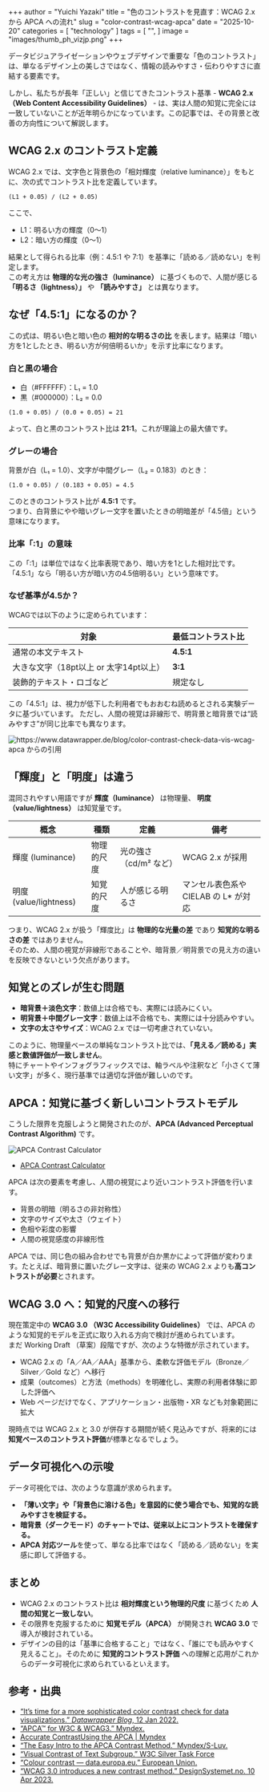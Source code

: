 +++
author = "Yuichi Yazaki"
title = "色のコントラストを見直す：WCAG 2.x から APCA への流れ"
slug = "color-contrast-wcag-apca"
date = "2025-10-20"
categories = [
    "technology"
]
tags = [
    "",
]
image = "images/thumb_ph_vizjp.png"
+++

データビジュアライゼーションやウェブデザインで重要な「色のコントラスト」は、単なるデザイン上の美しさではなく、情報の読みやすさ・伝わりやすさに直結する要素です。

しかし、私たちが長年「正しい」と信じてきたコントラスト基準 - **WCAG 2.x （Web Content Accessibility Guidelines）** - は、実は人間の知覚に完全には一致していないことが近年明らかになっています。この記事では、その背景と改善の方向性について解説します。

<!--more-->

## WCAG 2.x のコントラスト定義

WCAG 2.x では、文字色と背景色の「相対輝度（relative luminance）」をもとに、次の式でコントラスト比を定義しています。

```
(L1 + 0.05) / (L2 + 0.05)
```

ここで、  

- L1：明るい方の輝度（0〜1）  
- L2：暗い方の輝度（0〜1）

結果として得られる比率（例：4.5:1 や 7:1）を基準に「読める／読めない」を判定します。  
この考え方は **物理的な光の強さ（luminance）** に基づくもので、人間が感じる **「明るさ（lightness）」** や **「読みやすさ」** とは異なります。


## なぜ「4.5:1」になるのか？

この式は、明るい色と暗い色の **相対的な明るさの比** を表します。結果は「暗い方を1としたとき、明るい方が何倍明るいか」を示す比率になります。

### 白と黒の場合

- 白（#FFFFFF）：L₁ = 1.0  
- 黒（#000000）：L₂ = 0.0  

```
(1.0 + 0.05) / (0.0 + 0.05) = 21
```

よって、白と黒のコントラスト比は **21:1**。これが理論上の最大値です。

### グレーの場合

背景が白（L₁ = 1.0）、文字が中間グレー（L₂ = 0.183）のとき：

```
(1.0 + 0.05) / (0.183 + 0.05) = 4.5
```

このときのコントラスト比が **4.5:1** です。  
つまり、白背景にやや暗いグレー文字を置いたときの明暗差が「4.5倍」という意味になります。

### 比率「:1」の意味

この「:1」は単位ではなく比率表現であり、暗い方を1とした相対比です。「4.5:1」なら「明るい方が暗い方の4.5倍明るい」という意味です。

### なぜ基準が4.5か？

WCAGでは以下のように定められています：

| 対象 | 最低コントラスト比 |
|------|----------------|
| 通常の本文テキスト | **4.5:1** |
| 大きな文字（18pt以上 or 太字14pt以上） | **3:1** |
| 装飾的テキスト・ロゴなど | 規定なし |

この「4.5:1」は、視力が低下した利用者でもおおむね読めるとされる実験データに基づいています。
ただし、人間の視覚は非線形で、明背景と暗背景では“読みやすさ”が同じ比率でも異なります。

![https://www.datawrapper.de/blog/color-contrast-check-data-vis-wcag-apca からの引用](images/Artboard-448-copy-3.png)


## 「輝度」と「明度」は違う

混同されやすい用語ですが **輝度（luminance）** は物理量、 **明度（value/lightness）** は知覚量です。

| 概念 | 種類 | 定義 | 備考 |
|------|------|------|------|
| 輝度 (luminance) | 物理的尺度 | 光の強さ（cd/m² など） | WCAG 2.x が採用 |
| 明度 (value/lightness) | 知覚的尺度 | 人が感じる明るさ | マンセル表色系や CIELAB の L* が対応 |

つまり、WCAG 2.x が扱う「輝度比」は **物理的な光量の差** であり **知覚的な明るさの差** ではありません。  
そのため、人間の視覚が非線形であることや、暗背景／明背景での見え方の違いを反映できないという欠点があります。



## 知覚とのズレが生む問題

- **暗背景＋淡色文字**：数値上は合格でも、実際には読みにくい。  
- **明背景＋中間グレー文字**：数値上は不合格でも、実際には十分読みやすい。  
- **文字の太さやサイズ**：WCAG 2.x では一切考慮されていない。

このように、物理量ベースの単純なコントラスト比では、**「見える／読める」実感と数値評価が一致しません**。  
特にチャートやインフォグラフィックスでは、軸ラベルや注釈など「小さくて薄い文字」が多く、現行基準では適切な評価が難しいのです。



## APCA：知覚に基づく新しいコントラストモデル

こうした限界を克服しようと開発されたのが、**APCA (Advanced Perceptual Contrast Algorithm)** です。

![APCA Contrast Calculator](<images/APCAContrastCalculator.png>)

- [APCA Contrast Calculator](https://apcacontrast.com/)

APCA は次の要素を考慮し、人間の視覚により近いコントラスト評価を行います。

- 背景の明暗（明るさの非対称性）
- 文字のサイズや太さ（ウェイト）
- 色相や彩度の影響
- 人間の視覚感度の非線形性

APCA では、同じ色の組み合わせでも背景が白か黒かによって評価が変わります。たとえば、暗背景に置いたグレー文字は、従来の WCAG 2.x よりも**高コントラストが必要**とされます。



## WCAG 3.0 へ：知覚的尺度への移行

現在策定中の **WCAG 3.0 （W3C Accessibility Guidelines）** では、APCA のような知覚的モデルを正式に取り入れる方向で検討が進められています。  
まだ Working Draft （草案）段階ですが、次のような特徴が示されています。

- WCAG 2.x の「A／AA／AAA」基準から、柔軟な評価モデル（Bronze／Silver／Gold など）へ移行  
- 成果（outcomes）と方法（methods）を明確化し、実際の利用者体験に即した評価へ  
- Web ページだけでなく、アプリケーション・出版物・XR なども対象範囲に拡大  

現時点では WCAG 2.x と 3.0 が併存する期間が続く見込みですが、将来的には**知覚ベースのコントラスト評価**が標準となるでしょう。



## データ可視化への示唆

データ可視化では、次のような意識が求められます。

- **「薄い文字」や「背景色に溶ける色」を意図的に使う場合でも、知覚的な読みやすさを検証する。**  
- **暗背景（ダークモード）のチャートでは、従来以上にコントラストを確保する。**  
- **APCA 対応ツール**を使って、単なる比率ではなく「読める／読めない」を実感に即して評価する。



## まとめ

- WCAG 2.x のコントラスト比は **相対輝度という物理的尺度** に基づくため **人間の知覚と一致しない**。
- その限界を克服するために **知覚モデル（APCA）** が開発され **WCAG 3.0** で導入が検討されている。
- デザインの目的は「基準に合格すること」ではなく、「誰にでも読みやすく見えること」。そのために **知覚的コントラスト評価** への理解と応用がこれからのデータ可視化に求められているといえます。


## 参考・出典

- [“It’s time for a more sophisticated color contrast check for data visualizations.” *Datawrapper Blog*, 12 Jan 2022.](https://www.datawrapper.de/blog/color-contrast-check-data-vis-wcag-apca)
- [“APCA™ for W3C & WCAG3.” Myndex.](https://apcaw3.myndex.com/)
- [Accurate ContrastUsing the APCA | Myndex](https://git.myndex.com/)
- [“The Easy Intro to the APCA Contrast Method.” Myndex/S-Luv.](https://git.apcacontrast.com/documentation/APCAeasyIntro.html)  
- [“Visual Contrast of Text Subgroup.” W3C Silver Task Force](https://www.w3.org/WAI/GL/task-forces/silver/wiki/Visual_Contrast_of_Text_Subgroup)
- [“Colour contrast — data.europa.eu.” European Union.](https://data.europa.eu/apps/data-visualisation-guide/colour-contrast)  
- [“WCAG 3.0 introduces a new contrast method.” DesignSystemet.no. 10 Apr 2023.](https://designsystemet.no/en/best-practices/accessibility/contrast/)